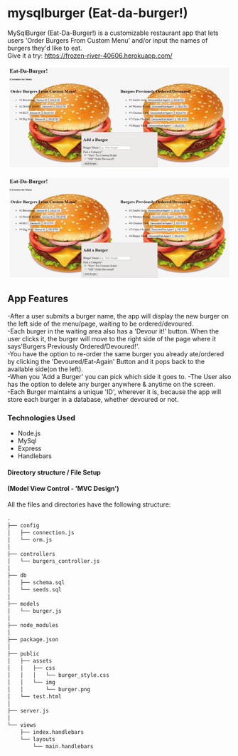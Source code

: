 # mysqlburger (Eat-da-burger!)

MySqlBurger (Eat-Da-Burger!) is a customizable restaurant app that lets users 'Order Burgers From Custom Menu' and/or input the names of burgers they'd like to eat.<br>
Give it a try:
https://frozen-river-40606.herokuapp.com/
<br>

![User-Menu-View-burg00-jpg](https://github.com/kayhon/mysqlburger/blob/master/public/assets/img/burg00.jpg)<br>

![User-Menu-View-burg0-jpg](https://github.com/kayhon/mysqlburger/blob/master/public/assets/img/burg0.jpg)<br>

## App Features

-After a user submits a burger name, the app will display the new burger on the left side of the menu/page, waiting to be ordered/devoured.<br>
-Each burger in the waiting area also has a 'Devour it!' button. When the user clicks it, the burger will move to the right side of the page where it says'Burgers Previously Ordered/Devoured!'.<br>
-You have the option to re-order the same burger you already ate/ordered by clicking the 'Devoured/Eat-Again' Button and it pops back to the available side(on the left). <br>
-When you 'Add a Burger' you can pick which side it goes to.
-The User also has the option to delete any burger anywhere & anytime on the screen.<br>
-Each Burger maintains a unique 'ID', wherever it is, because the app will store each burger in a database, whether devoured or not.<br>


### Technologies Used

* Node.js
* MySql
* Express
* Handlebars


#### Directory structure / File Setup 
#### (Model View Control - 'MVC Design')

All the files and directories have the following structure:

```
.
├── config
│   ├── connection.js
│   └── orm.js
│ 
├── controllers
│   └── burgers_controller.js
│
├── db
│   ├── schema.sql
│   └── seeds.sql
│
├── models
│   └── burger.js
│ 
├── node_modules
│ 
├── package.json
│
├── public
│   ├── assets
│   │   ├── css
│   │   │   └── burger_style.css
│   │   └── img
│   │       └── burger.png
│   └── test.html
│
├── server.js
│
└── views
    ├── index.handlebars
    └── layouts
        └── main.handlebars
```
